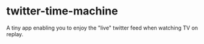 # twitter-time-machine
A tiny app enabling you to enjoy the "live" twitter feed when watching TV on replay.
